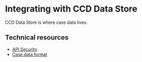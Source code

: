 # Integrating with CCD Data Store

CCD Data Store is where case data lives.

## Technical resources

* [API Security](api/security.md)
* [Case data format](api/case-data.md)

